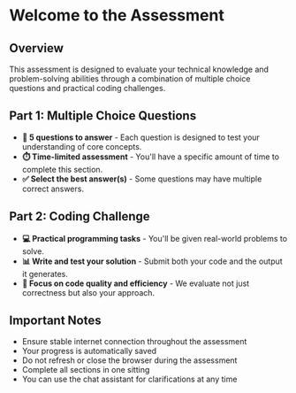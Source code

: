 # Welcome to the Assessment

## Overview

This assessment is designed to evaluate your technical knowledge and problem-solving abilities through a combination of multiple choice questions and practical coding challenges.

## Part 1: Multiple Choice Questions

- **📝 5 questions to answer** - Each question is designed to test your understanding of core concepts.
- **⏱️ Time-limited assessment** - You'll have a specific amount of time to complete this section.
- **✅ Select the best answer(s)** - Some questions may have multiple correct answers.

## Part 2: Coding Challenge

- **💻 Practical programming tasks** - You'll be given real-world problems to solve.
- **📊 Write and test your solution** - Submit both your code and the output it generates.
- **🎯 Focus on code quality and efficiency** - We evaluate not just correctness but also your approach.

## Important Notes

- Ensure stable internet connection throughout the assessment
- Your progress is automatically saved
- Do not refresh or close the browser during the assessment
- Complete all sections in one sitting
- You can use the chat assistant for clarifications at any time 